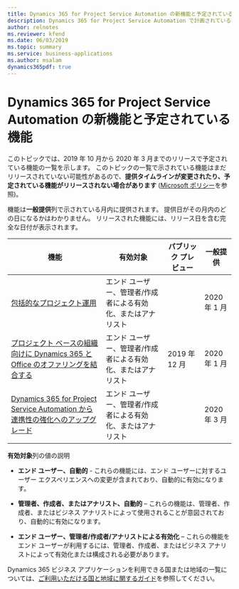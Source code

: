 ```yaml
---
title: Dynamics 365 for Project Service Automation の新機能と予定されている機能 (2019 年リリース ウェーブ 2)
description: Dynamics 365 for Project Service Automation で計画されている機能の概要。
author: relnotes
ms.reviewer: kfend
ms.date: 06/03/2019
ms.topic: summary
ms.service: business-applications
ms.author: msalam
dynamics365pdf: true
---
```


# Dynamics 365 for Project Service Automation の新機能と予定されている機能

このトピックでは、2019 年 10 月から 2020 年 3 月までのリリースで予定されている機能の一覧を示します。 このトピックの一覧で示されている機能はまだリリースされていない可能性があるので、**提供タイムラインが変更されたり、予定されている機能がリリースされない場合があります** ([Microsoft ポリシー](https://go.microsoft.com/fwlink/p/?linkid=2007332)を参照)。

機能は**一般提供**列で示されている月内に提供されます。 提供日がその月内のどの日になるかはわかりません。 リリースされた機能には、リリース日を含む完全な日付が表示されます。 

| 機能    | 有効対象    |  パブリック プレビュー | 一般提供 | 
| ---------- |---------------- | --------------- |-------------- |
 | [包括的なプロジェクト運用](comprehensive-project-operations.md) | エンド ユーザー、管理者/作成者による有効化、またはアナリスト |   | 2020 年 1 月 |  
 | [プロジェクト ベースの組織向けに Dynamics 365 と Office のオファリングを結合する](joint-dynamics-office-offering-project-based-organizations.md) | エンド ユーザー、管理者/作成者による有効化、またはアナリスト |  2019 年 12 月 | 2020 年 1 月 |  
 | [Dynamics 365 for Project Service Automation から連携性の強化へのアップグレード](upgrade-dynamics-365-psa-better-together.md) | エンド ユーザー、管理者/作成者による有効化、またはアナリスト |   | 2020 年 3 月 |  

**有効対象**列の値の説明

- **エンド ユーザー、自動的** - これらの機能には、エンド ユーザーに対するユーザー エクスペリエンスへの変更が含まれており、自動的に有効になります。

- **管理者、作成者、またはアナリスト、自動的** – これらの機能は、管理者、作成者、またはビジネス アナリストによって使用されることが意図されており、自動的に有効になります。

- **エンド ユーザー、管理者/作成者/アナリストによる有効化** – これらの機能をエンド ユーザーが利用するには、管理者、作成者、またはビジネス アナリストによって有効化または構成される必要があります。

Dynamics 365 ビジネス アプリケーションを利用できる国または地域の一覧については、[ご利用いただける国と地域に関するガイド](https://aka.ms/dynamics_365_international_availability_deck)を参照してください。
